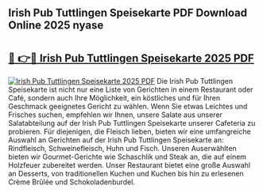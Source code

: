## Irish Pub Tuttlingen Speisekarte PDF Download Online 2025 nyase

# <h2><a href="http://gc9cjk2.nevu.top/?p=Irish+Pub+Tuttlingen+Speisekarte">🔗 👉🔴 Irish Pub Tuttlingen Speisekarte 2025 PDF</a></h2>

[![Irish Pub Tuttlingen Speisekarte 2025 PDF](https://i.imgur.com/dBaPXMq.png)](http://gc9cjk2.nevu.top/?p=Irish+Pub+Tuttlingen+Speisekarte)
Die Irish Pub Tuttlingen Speisekarte ist nicht nur eine Liste von Gerichten in einem Restaurant oder Café, sondern auch Ihre Möglichkeit, ein köstliches und für Ihren Geschmack geeignetes Gericht zu wählen. Wenn Sie etwas Leichtes und Frisches suchen, empfehlen wir Ihnen, unsere Salate aus unserer Salatabteilung auf der Irish Pub Tuttlingen Speisekarte unserer Cafeteria zu probieren. Für diejenigen, die Fleisch lieben, bieten wir eine umfangreiche Auswahl an Gerichten auf der Irish Pub Tuttlingen Speisekarte an: Rindfleisch, Schweinefleisch, Huhn und Fisch. Unseren Auserwählten bieten wir Gourmet-Gerichte wie Schaschlik und Steak an, die auf einem Holzfeuer zubereitet werden. Unser Restaurant bietet eine große Auswahl an Desserts, von traditionellen Kuchen und Kuchen bis hin zu erlesenen Crème Brûlée und Schokoladenburdel.
